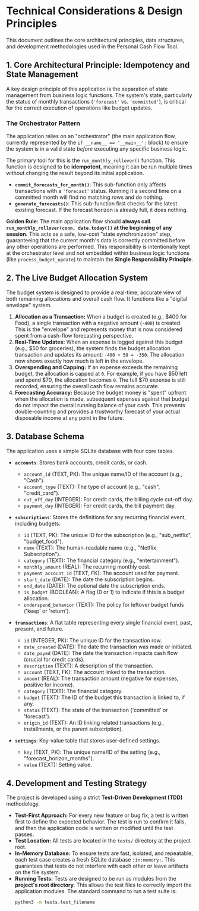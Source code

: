 # Technical Considerations & Design Principles

This document outlines the core architectural principles, data structures, and development methodologies used in the Personal Cash Flow Tool.

## 1. Core Architectural Principle: Idempotency and State Management

A key design principle of this application is the separation of state management from business logic functions. The system's state, particularly the status of monthly transactions (`'forecast'` vs. `'committed'`), is critical for the correct execution of operations like budget updates.

### The Orchestrator Pattern

The application relies on an "orchestrator" (the main application flow, currently represented by the `if __name__ == '__main__':` block) to ensure the system is in a valid state *before* executing any specific business logic.

The primary tool for this is the `run_monthly_rollover()` function. This function is designed to be **idempotent**, meaning it can be run multiple times without changing the result beyond its initial application.

-   **`commit_forecasts_for_month()`**: This sub-function only affects transactions with a `'forecast'` status. Running it a second time on a committed month will find no matching rows and do nothing.
-   **`generate_forecasts()`**: This sub-function first checks for the latest existing forecast. If the forecast horizon is already full, it does nothing.

**Golden Rule:** The main application flow should **always call `run_monthly_rollover(conn, date.today())` at the beginning of any session.** This acts as a safe, low-cost "state synchronization" step, guaranteeing that the current month's data is correctly committed before any other operations are performed. This responsibility is intentionally kept at the orchestrator level and not embedded within business logic functions (like `process_budget_update`) to maintain the **Single Responsibility Principle**.

## 2. The Live Budget Allocation System

The budget system is designed to provide a real-time, accurate view of both remaining allocations and overall cash flow. It functions like a "digital envelope" system.

1.  **Allocation as a Transaction:** When a budget is created (e.g., $400 for Food), a single transaction with a negative amount (`-400`) is created. This is the "envelope" and represents money that is now considered spent from a cash-flow forecasting perspective.
2.  **Real-Time Updates:** When an expense is logged against this budget (e.g., $50 for groceries), the system finds the budget allocation transaction and updates its amount: `-400 + 50 = -350`. The allocation now shows exactly how much is left in the envelope.
3.  **Overspending and Capping:** If an expense exceeds the remaining budget, the allocation is capped at `0`. For example, if you have $50 left and spend $70, the allocation becomes `0`. The full $70 expense is still recorded, ensuring the overall cash flow remains accurate.
4.  **Forecasting Accuracy:** Because the budget money is "spent" upfront when the allocation is made, subsequent expenses against that budget do not impact the overall running balance of your cash. This prevents double-counting and provides a trustworthy forecast of your actual disposable income at any point in the future.

## 3. Database Schema

The application uses a simple SQLite database with four core tables.

-   **`accounts`**: Stores bank accounts, credit cards, or cash.
    -   `account_id` (TEXT, PK): The unique name/ID of the account (e.g., "Cash").
    -   `account_type` (TEXT): The type of account (e.g., "cash", "credit_card").
    -   `cut_off_day` (INTEGER): For credit cards, the billing cycle cut-off day.
    -   `payment_day` (INTEGER): For credit cards, the bill payment day.

-   **`subscriptions`**: Stores the definitions for any recurring financial event, including budgets.
    -   `id` (TEXT, PK): The unique ID for the subscription (e.g., "sub_netflix", "budget_food").
    -   `name` (TEXT): The human-readable name (e.g., "Netflix Subscription").
    -   `category` (TEXT): The financial category (e.g., "entertainment").
    -   `monthly_amount` (REAL): The recurring monthly cost.
    -   `payment_account_id` (TEXT, FK): The account used for payment.
    -   `start_date` (DATE): The date the subscription begins.
    -   `end_date` (DATE): The optional date the subscription ends.
    -   `is_budget` (BOOLEAN): A flag (0 or 1) to indicate if this is a budget allocation.
    -   `underspend_behavior` (TEXT): The policy for leftover budget funds ('keep' or 'return').

-   **`transactions`**: A flat table representing every single financial event, past, present, and future.
    -   `id` (INTEGER, PK): The unique ID for the transaction row.
    -   `date_created` (DATE): The date the transaction was made or initiated.
    -   `date_payed` (DATE): The date the transaction impacts cash flow (crucial for credit cards).
    -   `description` (TEXT): A description of the transaction.
    -   `account` (TEXT, FK): The account linked to the transaction.
    -   `amount` (REAL): The transaction amount (negative for expenses, positive for income).
    -   `category` (TEXT): The financial category.
    -   `budget` (TEXT): The ID of the budget this transaction is linked to, if any.
    -   `status` (TEXT): The state of the transaction ('committed' or 'forecast').
    -   `origin_id` (TEXT): An ID linking related transactions (e.g., installments, or the parent subscription).

-   **`settings`**: Key-value table that stores user-defined settings.
    -   `key` (TEXT, PK): The unique name/ID of the setting (e.g., "forecast_horizon_months").
    -   `value` (TEXT): Setting value.

## 4. Development and Testing Strategy

The project is developed using a strict **Test-Driven Development (TDD)** methodology.

-   **Test-First Approach:** For every new feature or bug fix, a test is written first to define the expected behavior. The test is run to confirm it fails, and then the application code is written or modified until the test passes.
-   **Test Location:** All tests are located in the `tests/` directory at the project root.
-   **In-Memory Database:** To ensure tests are fast, isolated, and repeatable, each test case creates a fresh SQLite database `:in:memory:`. This guarantees that tests do not interfere with each other or leave artifacts on the file system.
-   **Running Tests:** Tests are designed to be run as modules from the **project's root directory**. This allows the test files to correctly import the application modules. The standard command to run a test suite is:
    ```bash
    python3 -m tests.test_filename
    ```
